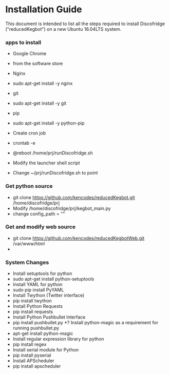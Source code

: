 # Installation Guide #
This document is intended to list all the steps required to install Discofridge
("reducedKegbot") on a new Ubuntu 16.04LTS system.


### apps to install ###
* Google Chrome
 * from the software store
* Nginx
 * sudo apt-get install -y nginx
* git
 * sudo apt-get install -y git
* pip
 * sudo apt-get install -y python-pip

* Create cron job
 * crontab -e
  * @reboot /home/prj/runDiscofridge.sh
* Modify the launcher shell script
 * Change ~/prj/runDiscofridge.sh to point 

### Get python source ###
* git clone https://github.com/kencodes/reducedKegbot.git /home/discofridge/prj
* Modify /home/discofridge/prj/kegbot_main.py
 * change config_path = "<your path to this file>"


### Get and modify web source ###
* git clone https://github.com/kencodes/reducedKegbotWeb.git /var/www/html
* 

### System Changes ###
* Install setuptools for python
 * sudo apt-get install python-setuptools
* Install YAML for python
 * sudo pip install PyYAML
* Install Twython (Twitter interface)
 * pip install twython
* Install Python Requests
 * pip install requests
* Install Python Pushbullet Interface
 * pip install pushbullet.py
*? Install python-magic as a requirement for running pushbullet.py
 * apt-get install python-magic
* Install regular expression library for python
 * pip install regex
* Install serial module for Python
 * pip install pyserial
* Install APScheduler
 * pip install apscheduler


